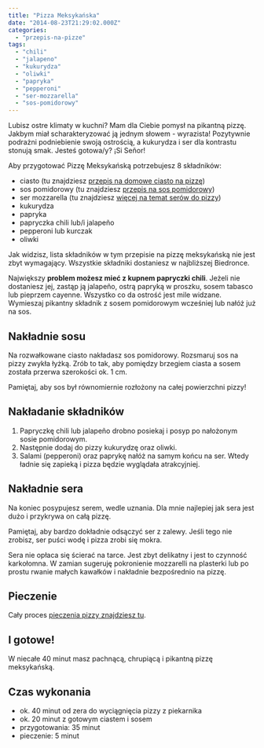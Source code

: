 ```yaml
---
title: "Pizza Meksykańska"
date: "2014-08-23T21:29:02.000Z"
categories: 
  - "przepis-na-pizze"
tags: 
  - "chili"
  - "jalapeno"
  - "kukurydza"
  - "oliwki"
  - "papryka"
  - "pepperoni"
  - "ser-mozzarella"
  - "sos-pomidorowy"
---
```


Lubisz ostre klimaty w kuchni? Mam dla Ciebie pomysł na pikantną pizzę. Jakbym miał scharakteryzować ją jednym słowem - wyrazista! Pozytywnie podrażni podniebienie swoją ostrością, a kukurydza i ser dla kontrastu stonują smak. Jesteś gotowa/y? ¡Si Señor!

Aby przygotować Pizzę Meksykańską potrzebujesz 8 składników:

- ciasto (tu znajdziesz <a title="Przepis na ciasto na pizzę" href="/przepis-na-ciasto-na-pizze/">przepis na domowe ciasto na pizzę</a>)
- sos pomidorowy (tu znajdziesz <a title="Przepis na sos pomidorowy do pizzy" href="/przepis-na-sos-pomidorowy-do-pizzy/">przepis na sos pomidorowy</a>)
- ser mozzarella (tu znajdziesz <a title="Jaki ser wybrać do pizzy?" href="/jaki-ser-wybrac-do-pizzy/">więcej na temat serów do pizzy</a>)
- kukurydza
- papryka
- papryczka chili lub/i jalapeño
- pepperoni lub kurczak
- oliwki

Jak widzisz, lista składników w tym przepisie na pizzę meksykańską nie jest zbyt wymagający. Wszystkie składniki dostaniesz w najbliższej Biedronce.

Największy **problem możesz mieć z kupnem papryczki chili**. Jeżeli nie dostaniesz jej, zastąp ją jalapeño, ostrą papryką w proszku, sosem tabasco lub pieprzem cayenne. Wszystko co da ostrość jest mile widzane. Wymieszaj pikantny składnik z sosem pomidorowym wcześniej lub nałóż już na sos.

## Nakładnie sosu

Na rozwałkowane ciasto nakładasz sos pomidorowy. Rozsmaruj sos na pizzy zwykła łyżką. Zrób to tak, aby pomiędzy brzegiem ciasta a sosem została przerwa szerokości ok. 1 cm.

Pamiętaj, aby sos był równomiernie rozłożony na całej powierzchni pizzy!

## Nakładanie składników

1. Papryczkę chili lub jalapeño drobno posiekaj i posyp po nałożonym sosie pomidorowym.
2. Następnie dodaj do pizzy kukurydzę oraz oliwki.
3. Salami (pepperoni) oraz paprykę nałóż na samym końcu na ser. Wtedy ładnie się zapieką i pizza będzie wyglądała atrakcyjniej.

## Nakładnie sera

Na koniec posypujesz serem, wedle uznania. Dla mnie najlepiej jak sera jest dużo i przykrywa on całą pizzę.

Pamiętaj, aby bardzo dokładnie odsączyć ser z zalewy. Jeśli tego nie zrobisz, ser puści wodę i pizza zrobi się mokra.

Sera nie opłaca się ścierać na tarce. Jest zbyt delikatny i jest to czynność karkołomna. W zamian sugeruję pokronienie mozzarelli na plasterki lub po prostu rwanie małych kawałków i nakładnie bezpośrednio na pizzę.

## Pieczenie

Cały proces <a title="Przepis na ciasto na pizzę" href="/przepis-na-ciasto-na-pizze/">pieczenia pizzy znajdziesz tu</a>.

## I gotowe!

W niecałe 40 minut masz pachnącą, chrupiącą i pikantną pizzę meksykańską.

## Czas wykonania

- ok. 40 minut od zera do wyciągnięcia pizzy z piekarnika
- ok. 20 minut z gotowym ciastem i sosem
- przygotowania: 35 minut
- pieczenie: 5 minut
